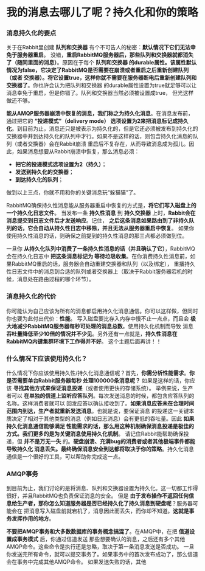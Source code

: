 我的消息去哪儿了呢？持久化和你的策略
======================================================================
### 消息持久化的要点
关于在Rabbit里创建 **队列和交换器** 有个不可告人的秘密：**默认情况下它们无法幸免于服务器重启**。
没错，**重启RabbitMQ服务器后，那些队列和交换器就都消失了（随同里面的消息）**。原因在于每个 **队列和交换器
的durable属性。该属性默认情况为false，它决定了RabbitMQ是否需要在崩溃或者重启之后重新创建队列（或者
交换器）。将它设置true，这样你就不需要在服务器断电后重新创建队列和交换器了**。你也许会认为把队列和交换器
的durable属性设置为true就足够可以让消息幸免于重启，但是你错了。队列和交换器当然必须被设置成true，
但光这样做还不够。

**能从AMQP服务器崩溃中恢复的消息，我们称之为持久化消息**。在消息发布前，通过把它的 **“投递模式”（delivery mode）
选项设置为2来把消息标记成持久化**。到目前为止，消息还只是被表示为持久化的，但是它还必须被发布到持久化的
交换器中并到达持久化的队列中才行。如果不是这样的话，则包含持久化消息的队列（或者交换器）会在Rabbit崩溃
重启后不复存在，从而导致消息成为孤儿。因此，如果消息想要从Rabbit崩溃中恢复，那么消息必须：
+ **把它的投递模式选项设置为2（持久）**；
+ **发送到持久化的交换器**；
+ **到达持久化的队列**；

做到以上三点，你就不用和你的关键消息玩“躲猫猫”了。

RabbitMQ确保持久性消息能从服务器重启中恢复的方式是，**将它们写入磁盘上的一个持久化日志文件**。
当发布一条 **持久性消息** 到 **持久交换器** 上时，**Rabbit会在消息提交到日志文件后才发送响应**。记住，
**之后这条消息如果路由到了非持久队列的话，它会自动从持久性日志中移除，并且无法从服务器重启中恢复**。
如果你使用持久性消息的话，则确保之前提到的持久性消息的那三点都必须做到位。

一旦你 **从持久化队列中消费了一条持久性消息的话（并且确认了它）**，RabbitMQ会在持久化日志中 **把这条消息标记为
等待垃圾收集**。在你消费持久性消息前，如果RabbitMQ重启的话，服务器会自动重建交换器和队列（以及绑定），
重播持久性日志文件中的消息到合适的队列或者交换器上（取决于Rabbit服务器宕机的时候，消息处在路由过程的哪个环节）。

### 消息持久化的代价
你可能认为自己应该为所有的消息都启用持久化消息通信。你可以这样做，但同时你也要为此付出代价：**性能**。
写入磁盘要比存入内存中慢不止一点点，而且会 **极大地减少RabbitMQ服务器每秒可处理的消息总数**。使用持久化机制而导致
消息 **吞吐量降低至少10倍的情况并不少见**。另外还有一点就是，**持久性消息在RabbitMQ内键集群环境下工作得并不好**。
这个主题后面再讲！！

### 什么情况下应该使用持久化？
什么情况下你应该使用持久性/持久化消息通信呢？首先，**你需分析性能需求**。**你是否需要单台Rabbit服务器每秒
处理100000条消息呢？** 如果是这样的话，你应该 **寻找其他方式来保证消息投递**（或者使用更快的存储系统）。
举例来说，生产者可以 **在单独的信道上监听应答队列**。每次发送消息的时候，都包含应答队列的名称。这样消费者就可以
回发应答以确认接收到了。**如果消息应答未在合理时间范围内到达，生产者就重新发送消息**。也就是说，要保证消息
的投递这一关键本质决定了相对于其他类型的消息（例如日志消息）会有更低的吞吐量。因此 **如果持久化消息通信能够满足
性能需求的话，那么用这种机制确保消息投递是极佳的方式。我们更多的是为关键消息使用持久化机制**。
请记住Rabbit能帮助确保投递，但 **并不是万无一失** 的。**硬盘崩溃、充满bug的消费者或者其他极端事件都能导致持久化
消息丢失。最终确保消息安全到达都将取决于你的策略**。持久化消息通信是一个很好的工具，可以帮助你完成这一点。

### AMQP事务
到目前为止，我们讨论的是将消息、队列和交换器设置为持久化。这一切都工作得很好，并且RabbitMQ也负责保证消息的安全。
但是 **由于发布操作不返回任何信息给生产者，那你怎么知道服务器是否已经持久化了持久消息到硬盘呢**？服务器可能会在
把消息写入磁盘前就宕机了，消息因此而丢失，而你却不知道。**这就是事务发挥作用的地方**。

**不要把AMQP事务和大多数数据库的事务概念搞混了**。在AMQP中，在把 **信道设置成事务模式** 后，你通过信道发送
那些想要确认的消息，之后还有多个其他AMQP命令。这些命令是执行还是忽略，取决于第一条消息发送是否成功。
一旦你发送完所有命令，就可以提交事务了。如果事务中的首次发布成功了，那么信道会在事务中完成其他AMQP命令。
如果发送失败的话，其他
